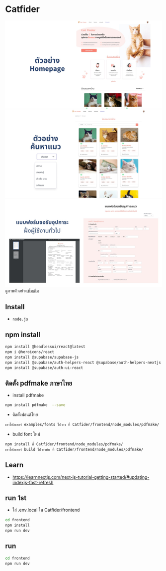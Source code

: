 # Catfider
![alt text](https://github.com/cseleven/Catfider/blob/main//web-img/44.jpg?raw=true)
![alt text](https://github.com/cseleven/Catfider/blob/main//web-img/45.jpg?raw=true)
![alt text](https://github.com/cseleven/Catfider/blob/main//web-img/SE-Catfinder.jpg?raw=true)
ดูภาพตัวอย่าง[เพิ่มเติม](https://github.com/cseleven/Catfider/blob/main/web-img)
## Install

- `node.js`

## npm install

```bash
npm install @headlessui/react@latest
npm i @heroicons/react
npm install @supabase/supabase-js
npm install @supabase/auth-helpers-react @supabase/auth-helpers-nextjs
npm install @supabase/auth-ui-react
```

## ติดตั้ง pdfmake ภาษาไทย

- install pdfmake

```bash
npm install pdfmake  --save
```

- ติดตั้งฟอนต์ไทย

```bash
เอาโฟลเดอร์ examples/fonts ไปวาง ที่ Catfider/frontend/node_modules/pdfmake/
```

- build font ใหม่

```bash
npm install ที่ Catfider/frontend/node_modules/pdfmake/
เอาโฟลเดอร์ build ไปวางทับ ที่ Catfider/frontend/node_modules/pdfmake/
```

## Learn

- https://learnnextjs.com/next-js-tutorial-getting-started/#updating-indexjs-fast-refresh

## run 1st

- ใส่ .env.local ใน Catfider/frontend

```bash
cd frontend
npm install
npm run dev
```

## run

```bash
cd frontend
npm run dev
```
